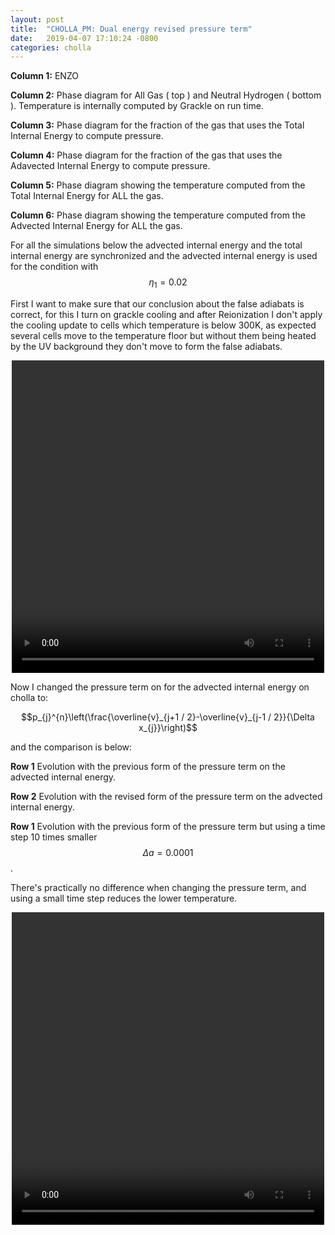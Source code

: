 ```yaml
---
layout: post
title:  "CHOLLA_PM: Dual energy revised pressure term"
date:   2019-04-07 17:10:24 -0800
categories: cholla
---
```



**Column 1:**  ENZO

**Column 2:**  Phase diagram for All Gas ( top ) and Neutral Hydrogen ( bottom ). Temperature is internally computed by Grackle on run time.

**Column 3:**  Phase diagram for the fraction of the gas that uses the Total Internal Energy to compute pressure.

**Column 4:**  Phase diagram for the fraction of the gas that uses the Adavected Internal Energy to compute pressure.


**Column 5:**  Phase diagram showing the temperature computed from the Total Internal Energy for ALL the gas.

**Column 6:**  Phase diagram showing the temperature computed from the Advected Internal Energy for ALL the gas.


For all the simulations below the advected internal energy and the total internal energy are synchronized and the advected internal energy is used for the condition with $$\eta_1=0.02$$

First I want to make sure that our conclusion about the false adiabats is correct, for this I turn on grackle cooling and after Reionization I don't apply the cooling update to cells which temperature is below 300K, as expected several cells move to the temperature floor but without them being heated by the UV background they don't move to form the false adiabats.


<div style="text-align: center">
<video src="{{ site.url }}assets/videos/phase_diagram_de02_oldP_tempLimit.mp4" width="500" height="500" controls preload> </video>
</div>

Now I changed the pressure term on for the advected internal energy on cholla to:

$$p_{j}^{n}\left(\frac{\overline{v}_{j+1 / 2}-\overline{v}_{j-1 / 2}}{\Delta x_{j}}\right)$$

and the comparison is below:

**Row 1** Evolution with the previous form of the pressure term on the advected internal energy.

**Row 2** Evolution with the revised form of the pressure term on the advected internal energy.

**Row 1** Evolution with the previous form of the pressure term but using a time step 10 times smaller $$\Delta a = 0.0001$$.


There's practically no difference when changing the pressure term, and using a small time step reduces the lower temperature. 

<div style="text-align: center">
<video src="{{ site.url }}assets/videos/phase_diagram_testP.mp4" width="500" height="500" controls preload> </video>
</div>
